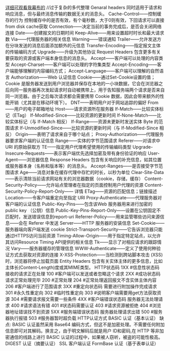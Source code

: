 [详细可观看我幕布的](https://mubu.com/doc/explore/31546 "详细可观看我幕布的")
//过于复杂的多代整理
Genaral headers
同时适用于请求和响应消息，但与最终消息传输的数据无关的消息头。
	Cache-Control——控制缓存的行为
	控制缓存中的是否有效，有个毫秒数，大于0则有效，下回请求可以直接from disk cache获取
	Connection——决定当前的事务完成后，是否会关闭网络连接
	Date——创建报文的日期时间
	Keep-Alive——用来设置超时时长和最大请求数
	Via——代理服务器的相关信息
	Warning——错误通知
	Trailer——允许发送方在分块发送的消息后面添加额外的元信息
	Transfer-Encoding——指定报文主体的传输编码方式
	Upgrade——升级为其他协议
Request Headers
	包含更多有关要获取的资源或客户端本身信息的消息头。
	Accept——客户端可以处理的内容类型
	Accept-Charset——客户端可以处理的字符集类型
	Accept-Encoding——客户端能够理解的内容编码方式；
	Accept-Language——客户端可以理解的自然语言
	Authorization——Web 认证信息
	Cookie——通过Set-Cookie设置的值；
	Cookie 是服务器发送到用户浏览器并保存在本地的一小块数据，它会在浏览器之后向同一服务器再次发起请求时自动被携带上，用于告知服务端两个请求是否来自同一浏览器。由于之后每次请求都会需要携带 Cookie 数据，因此会带来额外的性能开销（尤其是在移动环境下）。
	DNT——表明用户对于网站追踪的偏好
	From——用户的电子邮箱地址
	Host——请求资源所在服务器
	If-Match——比较实体标记（ETag）
	If-Modified-Since——比较资源的更新时间
	If-None-Match——比较实体标记（与 If-Match 相反）
	If-Range——资源未更新时发送实体 Byte 的范围请求
	If-Unmodified-Since——比较资源的更新时间（与 If-Modified-Since 相反）
	Origin——表明了请求来自于哪个站点；
	Proxy-Authorization——代理服务器要求客户端的认证信息
	Range——实体的字节范围请求
	Referer——对请求中 URI 的原始获取方
	TE——指定用户代理希望使用的传输编码类型
	Upgrade-Insecure-Requests——表示客户端优先选择加密及带有身份验证的响应
	User-Agent——浏览器信息
Response Headers
	包含有关响应的补充信息，如其位置或服务器本身（名称和版本等）的消息头。
	Accept-Ranges——是否接受字节范围请求
	Age——消息对象在缓存代理中存贮的时长，以秒为单位
	Clear-Site-Data——表示清除当前请求网站有关的浏览器数据（cookie，存储，缓存）
	Content-Security-Policy——允许站点管理者在指定的页面控制用户代理的资源
	Content-Security-Policy-Report-Only—— 详情
	ETag——资源的匹配信息；链接描述
	Location——令客户端重定向至指定 URI
	Proxy-Authenticate——代理服务器对客户端的认证信息
	Public-Key-Pins——包含该Web 服务器用来进行加密的 public key （公钥）信息
	Public-Key-Pins-Report-Only——设置在公钥固定不匹配时，发送错误信息到report-uri
	Referrer-Policy——用来监管哪些访问来源信息——会在 Referer 中发送
	Server——HTTP 服务器的安装信息
	Set-Cookie——服务器端向客户端发送 cookie
	Strict-Transport-Security——它告诉浏览器只能通过HTTPS访问当前资源
	Timing-Allow-Origin——用于指定特定站点，以允许其访问Resource Timing API提供的相关信息
	Tk——显示了对相应请求的跟踪情况
	Vary——服务器缓存的管理信息
	WWW-Authenticate——定义了使用何种验证方式去获取对资源的连接
	X-XSS-Protection——当检测到跨站脚本攻击 (XSS)时，浏览器将停止加载页面
Entity Headers
	包含有关实体主体的更多信息，比如主体长(Content-Length)度或其MIME类型。
	HTTP状态码
	1XX    #信息性状态码
	接收的请求正在处理
	100  #客户端可以发送或者忽略这个请求
	2XX   #成功状态码
	请求正常处理完毕
	200  #正常处理
	204  #正常处理返回报文不含实体主体内容
	206  #客户端进行了范围请求
	3XX  #重定向状态码
	需要进行附加操作完成请求
	301 #永久性重定向
	302  #临时性重定向
	303  #说明客户端需要用get方法获取资源
	304  #需要请求报文需要一些条件
	4XX   #客户端错误状态码
	服务器无法处理请求
	400 #请求语法有错
	401  #状态码需要认证
	403  #请求资源被拒绝
	404  #浏览器地址错误找不到资源
	5XX   #服务端错误状态码
	服务器处理请求出错
	500 #服务器执行报错
	503  #服务器暂时超负载
	HTTP认证方式
	BASIC 认证（基本认证）
	缺点:
	BASIC 认证虽然采用 Base64 编码方式，但这不是加密处理。不需要任何附加信息即可对其解码。换言之，由于明文解码后就是用户 ID和密码,在 HTTP 等非加密通信的线路上进行 BASIC 认证的过程中，如果被人窃听，被盗的可能性极高。
	DIGEST 认证（摘要认证）
	SSL 客户端认证
	FormBase 认证（基于表单认证）
